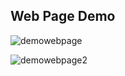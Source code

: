 ## Web Page Demo

![demowebpage](https://user-images.githubusercontent.com/10501925/40673631-95a68aec-6372-11e8-9c56-ab2167c332ee.png)

![demowebpage2](https://user-images.githubusercontent.com/10501925/40673722-e14da57a-6372-11e8-8657-f1ff702de044.png)

